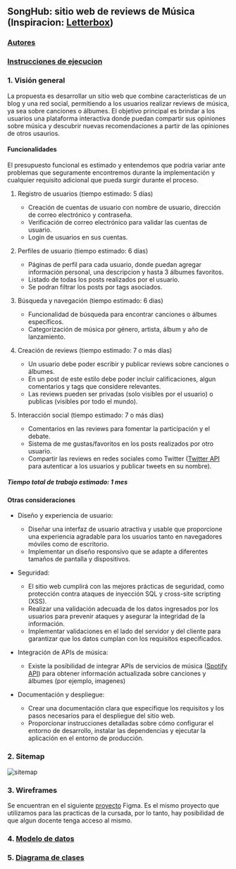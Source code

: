 ## SongHub: sitio web de reviews de Música (Inspiracion: [Letterbox](https://letterboxd.com/))

### [Autores](https://github.com/matiasgimenezdev/trabajo-integrador-paw/blob/main/docs/AUTHORS.md)

### [Instrucciones de ejecucion](https://github.com/matiasgimenezdev/trabajo-integrador-paw/blob/main/docs/INSTRUCTIONS.md)

### 1. Visión general

La propuesta es desarrollar un sitio web que combine características de un blog y una red social, permitiendo a los usuarios realizar reviews de música, ya sea sobre canciones o álbumes. El objetivo principal es brindar a los usuarios una plataforma interactiva donde puedan compartir sus opiniones sobre música y descubrir nuevas recomendaciones a partir de las opiniones de otros usaurios.

#### Funcionalidades

El presupuesto funcional es estimado y entendemos que podria variar ante problemas que seguramente encontremos durante la implementación y cualquier requisito adicional que pueda surgir durante el proceso.

1. Registro de usuarios (tiempo estimado: 5 días)

    - Creación de cuentas de usuario con nombre de usuario, dirección de correo electrónico y contraseña.
    - Verificación de correo electrónico para validar las cuentas de usuario.
    - Login de usuarios en sus cuentas.

2. Perfiles de usuario (tiempo estimado: 6 días)

    - Páginas de perfil para cada usuario, donde puedan agregar información personal, una descripcion y hasta 3 álbumes favoritos.
    - Listado de todas los posts realizados por el usuario.
    - Se podran filtrar los posts por tags asociados.

3. Búsqueda y navegación (tiempo estimado: 6 dias)

    - Funcionalidad de búsqueda para encontrar canciones o álbumes específicos.
    - Categorización de música por género, artista, álbum y año de lanzamiento.

4. Creación de reviews (tiempo estimado: 7 o más días)

    - Un usuario debe poder escribir y publicar reviews sobre canciones o álbumes.
    - En un post de este estilo debe poder incluir calificaciones, algun comentarios y tags que considere relevantes.
    - Las reviews pueden ser privadas (solo visibles por el usuario) o publicas (visibles por todo el mundo).

5. Interacción social (tiempo estimado: 7 o más días)
    - Comentarios en las reviews para fomentar la participación y el debate.
    - Sistema de me gustas/favoritos en los posts realizados por otro usuario.
    - Compartir las reviews en redes sociales como Twitter ([Twitter API](https://developer.twitter.com/en/docs/twitter-api) para autenticar a los usuarios y publicar tweets en su nombre).

##### Tiempo total de trabajo estimado: 1 mes

#### Otras consideraciones

-   Diseño y experiencia de usuario:
    -   Diseñar una interfaz de usuario atractiva y usable que proporcione una experiencia agradable para los usuarios tanto en navegadores móviles como de escritorio.
    -   Implementar un diseño responsivo que se adapte a diferentes tamaños de pantalla y dispositivos.
-   Seguridad:

    -   El sitio web cumplirá con las mejores prácticas de seguridad, como protección contra ataques de inyección SQL y cross-site scripting (XSS).
    -   Realizar una validación adecuada de los datos ingresados por los usuarios para prevenir ataques y asegurar la integridad de la información.
    -   Implementar validaciones en el lado del servidor y del cliente para garantizar que los datos cumplan con los requisitos especificados.

-   Integración de APIs de música:

    -   Existe la posibilidad de integrar APIs de servicios de música ([Spotify API](https://developer.spotify.com/documentation/web-api)) para obtener información actualizada sobre canciones y álbumes (por ejemplo, imagenes)

-   Documentación y despliegue:
    -   Crear una documentación clara que especifique los requisitos y los pasos necesarios para el despliegue del sitio web.
    -   Proporcionar instrucciones detalladas sobre cómo configurar el entorno de desarrollo, instalar las dependencias y ejecutar la aplicación en el entorno de producción.

### 2. Sitemap

![sitemap](https://github.com/matiasgimenezdev/songhub/assets/117539520/1fc060ff-731d-4397-bda8-a24eb6673d52)

### 3. Wireframes

Se encuentran en el siguiente [proyecto](https://www.figma.com/team_invite/redeem/8gsvLe0YYBM4Q47UAvpgqo) Figma. Es el mismo proyecto que utilizamos para las practicas de la cursada, por lo tanto, hay posibilidad de que algun docente tenga acceso al mismo.

### 4. [Modelo de datos](https://drive.google.com/file/d/13X7mGucqO1l9EiWeonvWR7GnOXmyRzrF/view?usp=sharing)

### 5. [Diagrama de clases](https://drive.google.com/file/d/1HtCK7KejQNIDRchia1vwpbA9fTwMlj8Q/view?usp=sharing)
